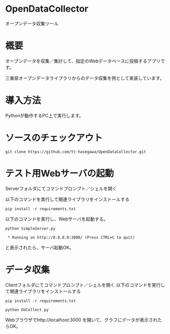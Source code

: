 # OpenDataCollector
オープンデータ収集ツール

# 概要
  
 オープンデータを収集／集計して、指定のWebデータベースに投稿するアプリです。
  
 三重県オープンデータライブラリからのデータ収集を例として実装しています。

# 導入方法
  
 Pythonが動作するPC上で実行します。
  
# ソースのチェックアウト
```
git clone https://github.com/tt-hasegawa/OpenDataCollector.git
```

# テスト用Webサーバの起動
Serverフォルダにてコマンドプロンプト／シェルを開く

以下のコマンドを実行して関連ライブラリをインストールする
```
pip install -r requirements.txt
```
以下のコマンドを実行し、Webサーバを起動する。
```
python SimpleServer.py
``` 

```
 * Running on http://0.0.0.0:3000/ (Press CTRL+C to quit)
```
と表示されたら、サーバ起動OK。

# データ収集
Clientフォルダにてコマンドプロンプト／シェルを開く
以下のコマンドを実行して関連ライブラリをインストールする
```
pip install -r requirements.txt
```

```
python DoCollect.py
``` 

Webブラウザでhttp://localhost:3000
を開いて、グラフにデータが表示されたらOK。

